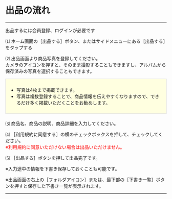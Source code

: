 # 出品の流れ  
<hr>
出品するには会員登録、ログインが必要です

⑴ ホーム画面の［出品する］ボタン、またはサイドメニューにある［出品する］をタップする

⑵ 出品画面より商品写真を登録してください。  
カメラのアイコンを押すと、そのまま撮影することもできますし、アルバムから保存済みの写真を選択することもできます。
<div style="padding: 10px; margin-bottom: 20px; border: 1px solid #dcdcdc; background-color: #ffffe0;">
<ul>
<li>写真は4枚まで掲載できます。</li>
<li>写真は複数登録することで、商品情報を伝えやすくなりますので、できるだけ多く掲載いただくことをお勧めします。</li>
</ul>
</div>
⑶ 商品名、商品の説明、商品詳細を入力してください。

⑷ ［利用規約に同意する］の横のチェックボックスを押して、チェックしてください。  
<font color="#ff0000">※利用規約に同意いただけない場合は出品いただけません。</font>

⑸ ［出品する］ボタンを押して出品完了です。

※入力途中の情報を下書き保存しておくことも可能です。

※出品画面の右上の［フォルダアイコン］または、最下部の［下書き一覧］ボタンを押すと保存した下書き一覧が表示されます。
<hr>